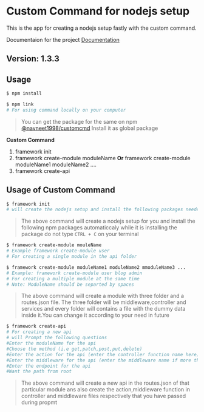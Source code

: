# Custom Command for nodejs setup 

This is the app for creating a nodejs setup fastly with the custom command.

Documentaion for the project [Documentation](https://docs.google.com/document/d/1nvl6XyJ0tTe_qsHYRHrvis4ZsHNgcWNcEl2cZdB2WQ8/edit)


## Version: 1.3.3

## Usage

```bash
$ npm install
```

```bash
$ npm link
# For using command locally on your computer
```

>You can get the package for the same on npm [@navneet1998/customcmd](https://www.npmjs.com/package/@navneet1998/customcmd) Install it as global package

**Custom Command**

1. framework init
2. framework create-module moduleName **Or** framework create-module moduleName1 moduleName2 ....
3. framework create-api

## Usage of Custom Command

```bash
$ framework init
# will create the nodejs setup and install the following packages needed if the root doesn't contains any files or folder
```


>The above command will create a nodejs setup for you and install the following npm packages automaticcaly while it is installing the package do not type `CTRL + C` on your terminal

```bash
$ framework create-module mouleName
# Example framework create-module user
# For creating a single module in the api folder

$ framework create-module moduleName1 moduleName2 mmoduleName3 ...
# Example: framework create-module user blog admin
# For creating a multiple module at the same time
# Note: ModuleName should be separted by spaces
```

>The above command will create a module with three folder and a routes.json file. The three folder will be middleware,controller and services and every folder will contains a file with the dummy data inside it.You can change it according to your need in future

```bash
$ framework create-api
# For creating a new api
# will Prompt the following questions 
#Enter the moduleName for the api
#Choose the method (i.e get,patch,post,put,delete)
#Enter the action for the api (enter the controller function name here)
#Enter the middleware for the api (enter the middleware name if more than then separated by space)
#Enter the endpoint for the api
#Want the path from root
```

>The above command will create a new api in the routes.json of that particular module ans also create the action,middleware function in controller and middleware files respectively that you have passed during propmt 